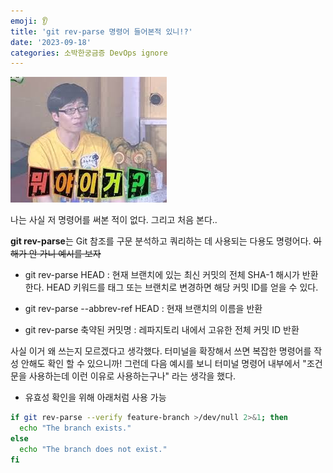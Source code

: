 ```yaml
---
emoji: 👂
title: 'git rev-parse 명령어 들어본적 있니!?'
date: '2023-09-18'
categories: 소박한궁금증 DevOps ignore
---
```


![1.jpeg](1.jpeg)

나는 사실 저 명령어를 써본 적이 없다. 그리고 처음 본다..

**git rev-parse**는 Git 참조를 구문 분석하고 쿼리하는 데 사용되는 다용도 명령어다. ~~이해가 안 가니 예시를 보자~~

- git rev-parse HEAD : 현재 브랜치에 있는 최신 커밋의 전체 SHA-1 해시가 반환한다. HEAD 키워드를 태그 또는 브랜치로 변경하면 해당 커밋 ID를 얻을 수 있다.

- git rev-parse --abbrev-ref HEAD : 현재 브랜치의 이름을 반환
- git rev-parse 축약된 커밋명 : 레파지토리 내에서 고유한 전체 커밋 ID 반환

사실 이거 왜 쓰는지 모르겠다고 생각했다. 터미널을 확장해서 쓰면 복잡한 명령어를 작성 안해도 확인 할 수 있으니까! 그런데 다음 예시를 보니 터미널 명령어 내부에서 "조건문을 사용하는데 이런 이유로 사용하는구나" 라는 생각을 했다.

- 유효성 확인을 위해 아래처럼 사용 가능

```bash
if git rev-parse --verify feature-branch >/dev/null 2>&1; then
  echo "The branch exists."
else
  echo "The branch does not exist."
fi
```
